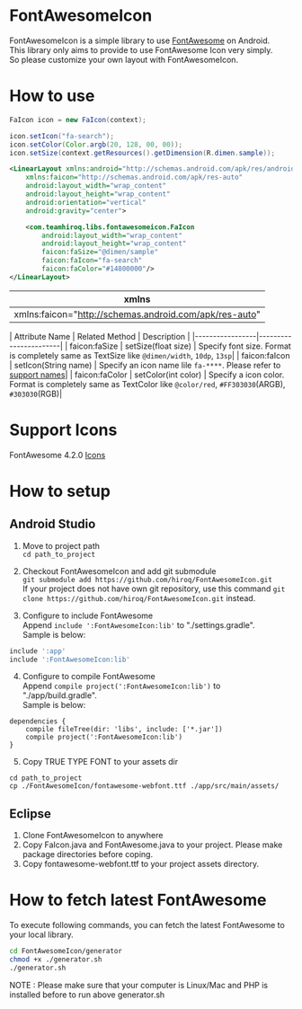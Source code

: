 # FontAwesomeIcon

FontAwesomeIcon is a simple library to use [FontAwesome](http://fontawesome.io) on Android.  
This library only aims to provide to use FontAwesome Icon very simply.  
So please customize your own layout with FontAwesomeIcon.  

# How to use
```java
FaIcon icon = new FaIcon(context);

icon.setIcon("fa-search");
icon.setColor(Color.argb(20, 128, 00, 00));
icon.setSize(context.getResources().getDimension(R.dimen.sample));
```

```xml
<LinearLayout xmlns:android="http://schemas.android.com/apk/res/android"
    xmlns:faicon="http://schemas.android.com/apk/res-auto"
    android:layout_width="wrap_content"
    android:layout_height="wrap_content"
    android:orientation="vertical"
    android:gravity="center">

    <com.teamhiroq.libs.fontawesomeicon.FaIcon
        android:layout_width="wrap_content"
        android:layout_height="wrap_content"
        faicon:faSize="@dimen/sample"
        faicon:faIcon="fa-search"
        faicon:faColor="#14800000"/>
</LinearLayout>
```

|xmlns|
|-----|
|xmlns:faicon="http://schemas.android.com/apk/res-auto"|

| Attribute Name  | Related Method        | Description |
|-----------------|-----------------------|
| faicon:faSize   | setSize(float size)   | Specify font size. Format is completely same as TextSize like `@dimen/width`, `10dp`, `13sp`|
| faicon:faIcon   | setIcon(String name)  | Specify an icon name lile `fa-****`. Please refer to [support names](http://fontawesome.io/icons/)|
| faicon:faColor  | setColor(int color)   | Specify a icon color. Format is completely same as TextColor like `@color/red`, `#FF303030`(ARGB), `#303030`(RGB)|



# Support Icons
FontAwesome 4.2.0 [Icons](http://fontawesome.io/icons/)

# How to setup
## Android Studio
1. Move to project path  
`cd path_to_project`

2. Checkout FontAwesomeIcon and add git submodule  
`git submodule add https://github.com/hiroq/FontAwesomeIcon.git`  
If your project does not have own git repository, use this command `git clone https://github.com/hiroq/FontAwesomeIcon.git` instead.

3. Configure to include FontAwesome  
Append `include ':FontAwesomeIcon:lib'` to "./settings.gradle".  
Sample is below:  
```gradle
include ':app'
include ':FontAwesomeIcon:lib'
```

4. Configure to compile FontAwesome  
Append `compile project(':FontAwesomeIcon:lib')` to "./app/build.gradle".  
Sample is below:  
```
dependencies {
    compile fileTree(dir: 'libs', include: ['*.jar'])
    compile project(':FontAwesomeIcon:lib')
}
```

5. Copy TRUE TYPE FONT to your assets dir  
```
cd path_to_project
cp ./FontAwesomeIcon/fontawesome-webfont.ttf ./app/src/main/assets/
```

## Eclipse
1. Clone FontAwesomeIcon to anywhere
2. Copy FaIcon.java and FontAwesome.java to your project. Please make package directories before coping.
3. Copy fontawesome-webfont.ttf to your project assets directory.

# How to fetch latest FontAwesome
To execute following commands, you can fetch the latest FontAwesome to your local library.

```sh
cd FontAwesomeIcon/generator
chmod +x ./generator.sh
./generator.sh
```

NOTE : Please make sure that your computer is Linux/Mac and PHP is installed before to run above generator.sh
